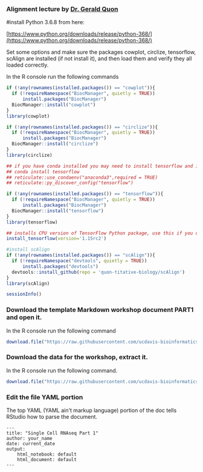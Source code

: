 ### Alignment lecture by [Dr. Gerald Quon](https://qlab.faculty.ucdavis.edu/)

#install Python 3.6.8 from here:

[https://www.python.org/downloads/release/python-368/](https://www.python.org/downloads/release/python-368/)

Set some options and make sure the packages cowplot, circlize, tensorflow, scAlign are installed (if not install it), and then load them and verify they all loaded correctly.

In the R console run the following commands
```r
if (!any(rownames(installed.packages()) == "cowplot")){
  if (!requireNamespace("BiocManager", quietly = TRUE))
      install.packages("BiocManager")
  BiocManager::install("cowplot")
}
library(cowplot)

if (!any(rownames(installed.packages()) == "circlize")){
  if (!requireNamespace("BiocManager", quietly = TRUE))
      install.packages("BiocManager")
  BiocManager::install("circlize")
}
library(circlize)

## if you have conda installed you may need to install tensorflow and initialize your environment fist.
## conda install tensorflow
## reticulate::use_condaenv("anaconda3",required = TRUE)
## reticulate::py_discover_config("tensorflow")

if (!any(rownames(installed.packages()) == "tensorflow")){
  if (!requireNamespace("BiocManager", quietly = TRUE))
      install.packages("BiocManager")
  BiocManager::install("tensorflow")
}
library(tensorflow)

## installs CPU version of TensorFlow Python package, use this if you don't have a GPU.
install_tensorflow(version='1.15rc2')

#install scAlign
if (!any(rownames(installed.packages()) == "scAlign")){
  if (!requireNamespace("devtools", quietly = TRUE))
      install.packages("devtools")
  devtools::install_github(repo = 'quon-titative-biology/scAlign')
}
library(scAlign)

sessionInfo()
```

### Download the template Markdown workshop document PART1 and open it.

In the R console run the following command
```r
download.file("https://raw.githubusercontent.com/ucdavis-bioinformatics-training/2019-Fall-single-cell-RNA-sequencing-Workshop-UCSF/master/scrnaseq_analysis/scRNA_Workshop-alignment.Rmd", "scRNA_Workshop-PART1.Rmd")
```

### Download the data for the workshop, extract it.

In the R console run the following command.
```r
download.file("https://raw.githubusercontent.com/ucdavis-bioinformatics-training/2019-Fall-single-cell-RNA-sequencing-Workshop-UCSF/master/scrnaseq_analysis/expression_tables_cellrangerV3.zip", "expression_tables_cellrangerV3.zip")
```

### Edit the file YAML portion

The top YAML (YAML ain't markup language) portion of the doc tells RStudio how to parse the document.

<pre><code>---
title: "Single Cell RNAseq Part 1"
author: your_name
date: current_date
output:
    html_notebook: default
    html_document: default
---</code></pre>
